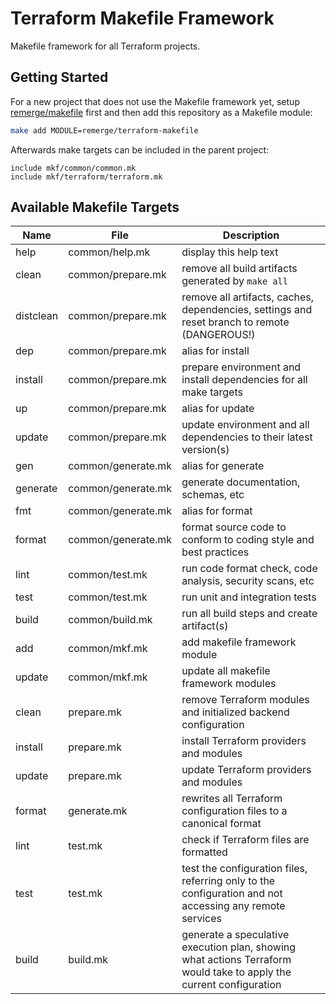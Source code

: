 # Terraform Makefile Framework

Makefile framework for all Terraform projects.

## Getting Started

For a new project that does not use the Makefile framework yet, setup
[remerge/makefile](https://github.com/remerge/makefile) first and then add this
repository as a Makefile module:

```bash
make add MODULE=remerge/terraform-makefile
```

Afterwards make targets can be included in the parent project:

```plain
include mkf/common/common.mk
include mkf/terraform/terraform.mk
```

## Available Makefile Targets

| Name      | File               | Description                                                                                                         |
| --------- | ------------------ | ------------------------------------------------------------------------------------------------------------------- |
| help      | common/help.mk     | display this help text                                                                                              |
| clean     | common/prepare.mk  | remove all build artifacts generated by `make all`                                                                  |
| distclean | common/prepare.mk  | remove all artifacts, caches, dependencies, settings and reset branch to remote (DANGEROUS!)                        |
| dep       | common/prepare.mk  | alias for install                                                                                                   |
| install   | common/prepare.mk  | prepare environment and install dependencies for all make targets                                                   |
| up        | common/prepare.mk  | alias for update                                                                                                    |
| update    | common/prepare.mk  | update environment and all dependencies to their latest version(s)                                                  |
| gen       | common/generate.mk | alias for generate                                                                                                  |
| generate  | common/generate.mk | generate documentation, schemas, etc                                                                                |
| fmt       | common/generate.mk | alias for format                                                                                                    |
| format    | common/generate.mk | format source code to conform to coding style and best practices                                                    |
| lint      | common/test.mk     | run code format check, code analysis, security scans, etc                                                           |
| test      | common/test.mk     | run unit and integration tests                                                                                      |
| build     | common/build.mk    | run all build steps and create artifact(s)                                                                          |
| add       | common/mkf.mk      | add makefile framework module                                                                                       |
| update    | common/mkf.mk      | update all makefile framework modules                                                                               |
| clean     | prepare.mk         | remove Terraform modules and initialized backend configuration                                                      |
| install   | prepare.mk         | install Terraform providers and modules                                                                             |
| update    | prepare.mk         | update Terraform providers and modules                                                                              |
| format    | generate.mk        | rewrites all Terraform configuration files to a canonical format                                                    |
| lint      | test.mk            | check if Terraform files are formatted                                                                              |
| test      | test.mk            | test the configuration files, referring only to the configuration and not accessing any remote services             |
| build     | build.mk           | generate a speculative execution plan, showing what actions Terraform would take to apply the current configuration |
